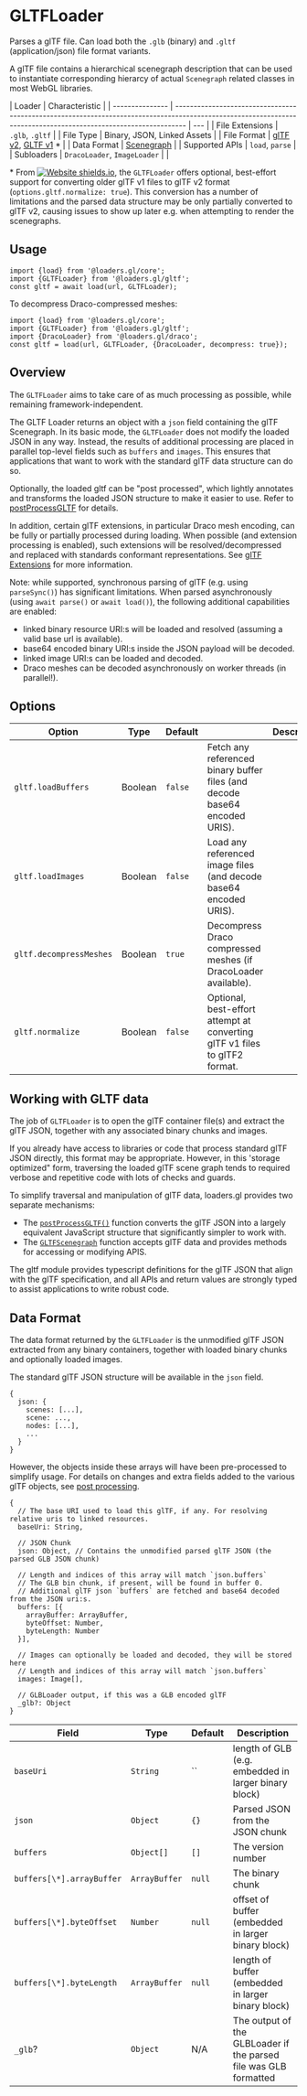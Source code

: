 # GLTFLoader

Parses a glTF file. Can load both the `.glb` (binary) and `.gltf` (application/json) file format variants.

A glTF file contains a hierarchical scenegraph description that can be used to instantiate corresponding hierarcy of actual `Scenegraph` related classes in most WebGL libraries.

| Loader          | Characteristic                                                                                                                                                  |
| --------------- | --------------------------------------------------------------------------------------------------------------------------------------------------------------- | --- |
| File Extensions | `.glb`, `.gltf`                                                                                                                                                 |
| File Type       | Binary, JSON, Linked Assets                                                                                                                                     |
| File Format     | [glTF v2](https://github.com/KhronosGroup/glTF/tree/master/specification/2.0), [GLTF v1](https://github.com/KhronosGroup/glTF/tree/master/specification/1.0) \* |
| Data Format     | [Scenegraph](/docs/specifications/category-scenegraph)                                                                                                          |
| Supported APIs  | `load`, `parse`                                                                                                                                                 |
| Subloaders      | `DracoLoader`, `ImageLoader`                                                                                                                                    |     |

\* From [![Website shields.io](https://img.shields.io/badge/v2.3-blue.svg?style=flat-square)](http://shields.io), the `GLTFLoader` offers optional, best-effort support for converting older glTF v1 files to glTF v2 format (`options.gltf.normalize: true`). This conversion has a number of limitations and the parsed data structure may be only partially converted to glTF v2, causing issues to show up later e.g. when attempting to render the scenegraphs.

## Usage

```
import {load} from '@loaders.gl/core';
import {GLTFLoader} from '@loaders.gl/gltf';
const gltf = await load(url, GLTFLoader);
```

To decompress Draco-compressed meshes:

```
import {load} from '@loaders.gl/core';
import {GLTFLoader} from '@loaders.gl/gltf';
import {DracoLoader} from '@loaders.gl/draco';
const gltf = load(url, GLTFLoader, {DracoLoader, decompress: true});
```

## Overview

The `GLTFLoader` aims to take care of as much processing as possible, while remaining framework-independent.

The GLTF Loader returns an object with a `json` field containing the glTF Scenegraph. In its basic mode, the `GLTFLoader` does not modify the loaded JSON in any way. Instead, the results of additional processing are placed in parallel top-level fields such as `buffers` and `images`. This ensures that applications that want to work with the standard glTF data structure can do so.

Optionally, the loaded gltf can be "post processed", which lightly annotates and transforms the loaded JSON structure to make it easier to use. Refer to [postProcessGLTF](post-process-gltf) for details.

In addition, certain glTF extensions, in particular Draco mesh encoding, can be fully or partially processed during loading. When possible (and extension processing is enabled), such extensions will be resolved/decompressed and replaced with standards conformant representations. See [glTF Extensions](gltf-extensions) for more information.

Note: while supported, synchronous parsing of glTF (e.g. using `parseSync()`) has significant limitations. When parsed asynchronously (using `await parse()` or `await load()`), the following additional capabilities are enabled:

- linked binary resource URI:s will be loaded and resolved (assuming a valid base url is available).
- base64 encoded binary URI:s inside the JSON payload will be decoded.
- linked image URI:s can be loaded and decoded.
- Draco meshes can be decoded asynchronously on worker threads (in parallel!).

## Options

| Option                  | Type    | Default |                                                                            | Description |
| ----------------------- | ------- | ------- | -------------------------------------------------------------------------- | ----------- |
| `gltf.loadBuffers`      | Boolean | `false` | Fetch any referenced binary buffer files (and decode base64 encoded URIS). |
| `gltf.loadImages`       | Boolean | `false` | Load any referenced image files (and decode base64 encoded URIS).          |
| `gltf.decompressMeshes` | Boolean | `true`  | Decompress Draco compressed meshes (if DracoLoader available).             |
| `gltf.normalize`        | Boolean | `false` | Optional, best-effort attempt at converting glTF v1 files to glTF2 format. |


## Working with GLTF data

The job of `GLTFLoader` is to open the glTF container file(s) and extract the glTF JSON, together with any associated binary chunks and images. 

If you already have access to libraries or code that process standard glTF JSON directly, this format may be appropriate. However, in this 'storage optimized" form, traversing the loaded glTF scene graph tends to required verbose and repetitive code with lots of checks and guards.

To simplify traversal and manipulation of glTF data, loaders.gl provides two separate mechanisms:

- The [`postProcessGLTF()`](./post-process-gltf) function converts the glTF JSON into a largely equivalent JavaScript structure that significantly simpler to work with.
- The [`GLTFScenegraph`](./gltf-scenegraph) function accepts glTF data and provides methods for accessing or modifying APIS.

The gltf module provides typescript definitions for the glTF JSON that align with the glTF specification, and all APIs and return values are strongly typed to assist applications to write robust code.

## Data Format

The data format returned by the `GLTFLoader` is the unmodified glTF JSON extracted from any binary containers, together with loaded binary chunks and optionally loaded images.

The standard glTF JSON structure will be available in the `json` field.

```typescripton
{
  json: {
    scenes: [...],
    scene: ...,
    nodes: [...],
    ...
  }
}
```

However, the objects inside these arrays will have been pre-processed to simplify usage. For details on changes and extra fields added to the various glTF objects, see [post processing](post-process-gltf).


```typescripton
{
  // The base URI used to load this glTF, if any. For resolving relative uris to linked resources.
  baseUri: String,

  // JSON Chunk
  json: Object, // Contains the unmodified parsed glTF JSON (the parsed GLB JSON chunk)

  // Length and indices of this array will match `json.buffers`
  // The GLB bin chunk, if present, will be found in buffer 0.
  // Additional glTF json `buffers` are fetched and base64 decoded from the JSON uri:s.
  buffers: [{
    arrayBuffer: ArrayBuffer,
    byteOffset: Number,
    byteLength: Number
  }],

  // Images can optionally be loaded and decoded, they will be stored here
  // Length and indices of this array will match `json.buffers`
  images: Image[],

  // GLBLoader output, if this was a GLB encoded glTF
  _glb?: Object
}
```

| Field                     | Type          | Default | Description                                                      |
| ------------------------- | ------------- | ------- | ---------------------------------------------------------------- |
| `baseUri`                 | `String`      | ``      | length of GLB (e.g. embedded in larger binary block)             |
| `json`                    | `Object`      | `{}`    | Parsed JSON from the JSON chunk                                  |
| `buffers`                 | `Object[]`    | `[]`    | The version number                                               |
| `buffers[\*].arrayBuffer` | `ArrayBuffer` | `null`  | The binary chunk                                                 |
| `buffers[\*].byteOffset`  | `Number`      | `null`  | offset of buffer (embedded in larger binary block)               |
| `buffers[\*].byteLength`  | `ArrayBuffer` | `null`  | length of buffer (embedded in larger binary block)               |
| `_glb`?                   | `Object`      | N/A     | The output of the GLBLoader if the parsed file was GLB formatted |

